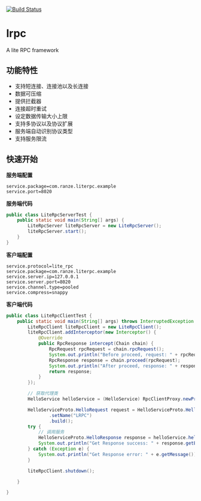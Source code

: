 [![Build Status](https://travis-ci.org/ranze16/lrpc.svg?branch=master)](https://travis-ci.org/ranze16/lrpc)
# lrpc

A lite RPC framework 

## 功能特性

- 支持短连接、连接池以及长连接
- 数据可压缩
- 提供拦截器
- 连接超时重试
- 设定数据传输大小上限
- 支持多协议以及协议扩展
- 服务端自动识别协议类型
- 支持服务限流

## 快速开始

**服务端配置**

```
service.package=com.ranze.literpc.example
service.port=8020
```

**服务端代码**
```java
public class LiteRpcServerTest {
    public static void main(String[] args) {
        LiteRpcServer liteRpcServer = new LiteRpcServer();
        liteRpcServer.start();
    }
}
```

**客户端配置**

```
service.protocol=lite_rpc
service.package=com.ranze.literpc.example
service.server.ip=127.0.0.1
service.server.port=8020
service.channel.type=pooled
service.compress=snappy
```

**客户端代码**

```java
public class LiteRpcClientTest {
    public static void main(String[] args) throws InterruptedException {
        LiteRpcClient liteRpcClient = new LiteRpcClient();
        liteRpcClient.addInterceptor(new Interceptor() {
            @Override
            public RpcResponse intercept(Chain chain) {
                RpcRequest rpcRequest = chain.rpcRequest();
                System.out.println("Before proceed, request: " + rpcRequest);
                RpcResponse response = chain.proceed(rpcRequest);
                System.out.println("After proceed, response: " + response);
                return response;
            }
        });

        // 获取代理类
        HelloService helloService = (HelloService) RpcClientProxy.newProxy(liteRpcClient, HelloService.class);

        HelloServiceProto.HelloRequest request = HelloServiceProto.HelloRequest.newBuilder()
                .setName("LRPC")
                .build();
        try {
            // 调用服务
            HelloServiceProto.HelloResponse response = helloService.hello(request);
            System.out.println("Get Response success: " + response.getEcho());
        } catch (Exception e) {
            System.out.println("Get Response error: " + e.getMessage());
        }

        liteRpcClient.shutdown();

    }

}
```



